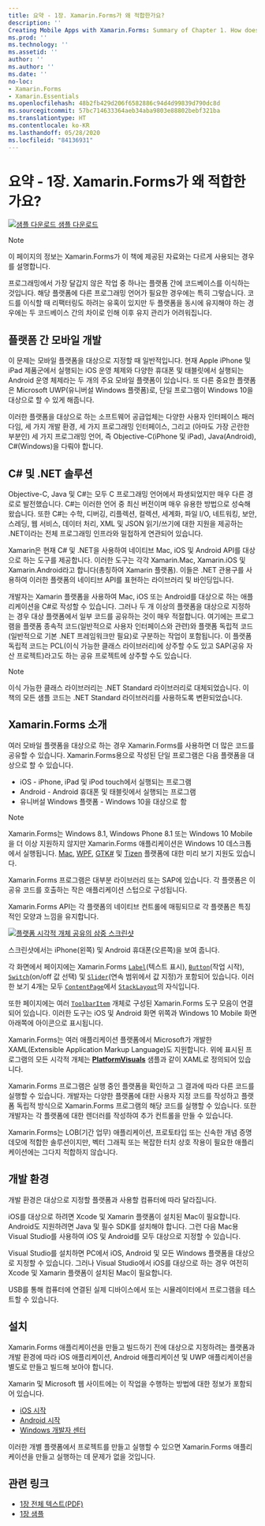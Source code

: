 ```yaml
---
title: 요약 - 1장. Xamarin.Forms가 왜 적합한가요?
description: ''
Creating Mobile Apps with Xamarin.Forms: Summary of Chapter 1. How does Xamarin.Forms fit in?''
ms.prod: ''
ms.technology: ''
ms.assetid: ''
author: ''
ms.author: ''
ms.date: ''
no-loc:
- Xamarin.Forms
- Xamarin.Essentials
ms.openlocfilehash: 48b2fb429d206f6582886c94d4d99839d790dc8d
ms.sourcegitcommit: 57bc714633364aeb34aba9803e88802bebf321ba
ms.translationtype: HT
ms.contentlocale: ko-KR
ms.lasthandoff: 05/28/2020
ms.locfileid: "84136931"
---
```

# <a name="summary-of-chapter-1-how-does-xamarinforms-fit-in"></a>요약 - 1장. Xamarin.Forms가 왜 적합한가요?

[![샘플 다운로드](~/media/shared/download.png) 샘플 다운로드](https://github.com/xamarin/xamarin-forms-book-samples/tree/master/Chapter01)

> [!NOTE]
> 이 페이지의 정보는 Xamarin.Forms가 이 책에 제공된 자료와는 다르게 사용되는 경우를 설명합니다.

프로그래밍에서 가장 달갑지 않은 작업 중 하나는 플랫폼 간에 코드베이스를 이식하는 것입니다. 해당 플랫폼에 다른 프로그래밍 언어가 필요한 경우에는 특히 그렇습니다. 코드를 이식할 때 리팩터링도 하려는 유혹이 있지만 두 플랫폼을 동시에 유지해야 하는 경우에는 두 코드베이스 간의 차이로 인해 이후 유지 관리가 어려워집니다.

## <a name="cross-platform-mobile-development"></a>플랫폼 간 모바일 개발

이 문제는 모바일 플랫폼을 대상으로 지정할 때 일반적입니다. 현재 Apple iPhone 및 iPad 제품군에서 실행되는 iOS 운영 체제와 다양한 휴대폰 및 태블릿에서 실행되는 Android 운영 체제라는 두 개의 주요 모바일 플랫폼이 있습니다. 또 다른 중요한 플랫폼은 Microsoft UWP(유니버설 Windows 플랫폼)로, 단일 프로그램이 Windows 10을 대상으로 할 수 있게 해줍니다.

이러한 플랫폼을 대상으로 하는 소프트웨어 공급업체는 다양한 사용자 인터페이스 패러다임, 세 가지 개발 환경, 세 가지 프로그래밍 인터페이스, 그리고 (아마도 가장 곤란한 부분인) 세 가지 프로그래밍 언어, 즉 Objective-C(iPhone 및 iPad), Java(Android), C#(Windows)을 다뤄야 합니다.

## <a name="the-c-and-net-solution"></a>C# 및 .NET 솔루션

Objective-C, Java 및 C#는 모두 C 프로그래밍 언어에서 파생되었지만 매우 다른 경로로 발전했습니다. C#는 이러한 언어 중 최신 버전이며 매우 유용한 방법으로 성숙해왔습니다. 또한 C#는 수학, 디버깅, 리플렉션, 컬렉션, 세계화, 파일 I/O, 네트워킹, 보안, 스레딩, 웹 서비스, 데이터 처리, XML 및 JSON 읽기/쓰기에 대한 지원을 제공하는 .NET이라는 전체 프로그래밍 인프라와 밀접하게 연관되어 있습니다.

Xamarin은 현재 C# 및 .NET을 사용하여 네이티브 Mac, iOS 및 Android API를 대상으로 하는 도구를 제공합니다. 이러한 도구는 각각 Xamarin.Mac, Xamarin.iOS 및 Xamarin.Android라고 합니다(총칭하여 Xamarin 플랫폼). 이들은 .NET 관용구를 사용하여 이러한 플랫폼의 네이티브 API를 표현하는 라이브러리 및 바인딩입니다.

개발자는 Xamarin 플랫폼을 사용하여 Mac, iOS 또는 Android를 대상으로 하는 애플리케이션을 C#로 작성할 수 있습니다. 그러나 두 개 이상의 플랫폼을 대상으로 지정하는 경우 대상 플랫폼에서 일부 코드를 공유하는 것이 매우 적절합니다. 여기에는 프로그램을 플랫폼 종속적 코드(일반적으로 사용자 인터페이스와 관련)와 플랫폼 독립적 코드(일반적으로 기본 .NET 프레임워크만 필요)로 구분하는 작업이 포함됩니다. 이 플랫폼 독립적 코드는 PCL(이식 가능한 클래스 라이브러리)에 상주할 수도 있고 SAP(공유 자산 프로젝트)라고도 하는 공유 프로젝트에 상주할 수도 있습니다.

> [!NOTE]
> 이식 가능한 클래스 라이브러리는 .NET Standard 라이브러리로 대체되었습니다. 이 책의 모든 샘플 코드는 .NET Standard 라이브러리를 사용하도록 변환되었습니다.

## <a name="introducing-xamarinforms"></a>Xamarin.Forms 소개

여러 모바일 플랫폼을 대상으로 하는 경우 Xamarin.Forms를 사용하면 더 많은 코드를 공유할 수 있습니다. Xamarin.Forms용으로 작성된 단일 프로그램은 다음 플랫폼을 대상으로 할 수 있습니다.

- iOS - iPhone, iPad 및 iPod touch에서 실행되는 프로그램
- Android - Android 휴대폰 및 태블릿에서 실행되는 프로그램
- 유니버설 Windows 플랫폼 - Windows 10을 대상으로 함

> [!NOTE]
> Xamarin.Forms는 Windows 8.1, Windows Phone 8.1 또는 Windows 10 Mobile을 더 이상 지원하지 않지만 Xamarin.Forms 애플리케이션은 Windows 10 데스크톱에서 실행됩니다. [Mac](~/xamarin-forms/platform/other/mac.md), [WPF](~/xamarin-forms/platform/other/wpf.md), [GTK#](~/xamarin-forms/platform/other/gtk.md) 및 [Tizen](~/xamarin-forms/platform/other/tizen.md) 플랫폼에 대한 미리 보기 지원도 있습니다.

Xamarin.Forms 프로그램은 대부분 라이브러리 또는 SAP에 있습니다. 각 플랫폼은 이 공유 코드를 호출하는 작은 애플리케이션 스텁으로 구성됩니다.

Xamarin.Forms API는 각 플랫폼의 네이티브 컨트롤에 매핑되므로 각 플랫폼은 특징적인 모양과 느낌을 유지합니다.

[![플랫폼 시각적 개체 공유의 삼중 스크린샷](images/ch01fg03-small.png "각 플랫폼의 Xamarin.Forms 컨트롤")](images/ch01fg03-large.png#lightbox "각 플랫폼의 Xamarin.Forms 컨트롤")

스크린샷에서는 iPhone(왼쪽) 및 Android 휴대폰(오른쪽)을 보여 줍니다.

각 화면에서 페이지에는 Xamarin.Forms [`Label`](xref:Xamarin.Forms.Label)(텍스트 표시), [`Button`](xref:Xamarin.Forms.Button)(작업 시작), [`Switch`](xref:Xamarin.Forms.Switch)(on/off 값 선택) 및 [`Slider`](xref:Xamarin.Forms.Slider)(연속 범위에서 값 지정)가 포함되어 있습니다. 이러한 보기 4개는 모두 [`ContentPage`](xref:Xamarin.Forms.ContentPage)에서 [`StackLayout`](xref:Xamarin.Forms.StackLayout)의 자식입니다.

또한 페이지에는 여러 [`ToolbarItem`](xref:Xamarin.Forms.ToolbarItem) 개체로 구성된 Xamarin.Forms 도구 모음이 연결되어 있습니다. 이러한 도구는 iOS 및 Android 화면 위쪽과 Windows 10 Mobile 화면 아래쪽에 아이콘으로 표시됩니다.

Xamarin.Forms는 여러 애플리케이션 플랫폼에서 Microsoft가 개발한 XAML(Extensible Application Markup Language)도 지원합니다. 위에 표시된 프로그램의 모든 시각적 개체는 [**PlatformVisuals**](https://github.com/xamarin/xamarin-forms-book-samples/tree/master/Chapter01/PlatformVisuals) 샘플과 같이 XAML로 정의되어 있습니다.

Xamarin.Forms 프로그램은 실행 중인 플랫폼을 확인하고 그 결과에 따라 다른 코드를 실행할 수 있습니다. 개발자는 다양한 플랫폼에 대한 사용자 지정 코드를 작성하고 플랫폼 독립적 방식으로 Xamarin.Forms 프로그램의 해당 코드를 실행할 수 있습니다. 또한 개발자는 각 플랫폼에 대한 렌더러를 작성하여 추가 컨트롤을 만들 수 있습니다.

Xamarin.Forms는 LOB(기간 업무) 애플리케이션, 프로토타입 또는 신속한 개념 증명 데모에 적합한 솔루션이지만, 벡터 그래픽 또는 복잡한 터치 상호 작용이 필요한 애플리케이션에는 그다지 적합하지 않습니다.

## <a name="your-development-environment"></a>개발 환경

개발 환경은 대상으로 지정할 플랫폼과 사용할 컴퓨터에 따라 달라집니다.

iOS를 대상으로 하려면 Xcode 및 Xamarin 플랫폼이 설치된 Mac이 필요합니다. Android도 지원하려면 Java 및 필수 SDK를 설치해야 합니다. 그런 다음 Mac용 Visual Studio를 사용하여 iOS 및 Android를 모두 대상으로 지정할 수 있습니다.

Visual Studio를 설치하면 PC에서 iOS, Android 및 모든 Windows 플랫폼을 대상으로 지정할 수 있습니다. 그러나 Visual Studio에서 iOS를 대상으로 하는 경우 여전히 Xcode 및 Xamarin 플랫폼이 설치된 Mac이 필요합니다.

USB를 통해 컴퓨터에 연결된 실제 디바이스에서 또는 시뮬레이터에서 프로그램을 테스트할 수 있습니다.

## <a name="installation"></a>설치

Xamarin.Forms 애플리케이션을 만들고 빌드하기 전에 대상으로 지정하려는 플랫폼과 개발 환경에 따라 iOS 애플리케이션, Android 애플리케이션 및 UWP 애플리케이션을 별도로 만들고 빌드해 보아야 합니다.

Xamarin 및 Microsoft 웹 사이트에는 이 작업을 수행하는 방법에 대한 정보가 포함되어 있습니다.

- [iOS 시작](~/ios/get-started/index.md)
- [Android 시작](~/android/get-started/index.md)
- [Windows 개발자 센터](https://dev.windows.com)

이러한 개별 플랫폼에서 프로젝트를 만들고 실행할 수 있으면 Xamarin.Forms 애플리케이션을 만들고 실행하는 데 문제가 없을 것입니다.

## <a name="related-links"></a>관련 링크

- [1장 전체 텍스트(PDF)](https://download.xamarin.com/developer/xamarin-forms-book/XamarinFormsBook-Ch01-Apr2016.pdf)
- [1장 샘플](https://github.com/xamarin/xamarin-forms-book-samples/tree/master/Chapter01)
